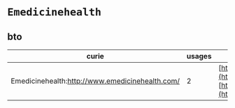 # `Emedicinehealth`

## bto

| curie                                           |   usages | nodes                                                                                                                                                                                                                            |
|-------------------------------------------------|----------|----------------------------------------------------------------------------------------------------------------------------------------------------------------------------------------------------------------------------------|
| Emedicinehealth:http://www.emedicinehealth.com/ |        2 | [http://purl.obolibrary.org/obo/BTO:0005122](https://bioregistry.io/http://purl.obolibrary.org/obo/BTO:0005122), [http://purl.obolibrary.org/obo/BTO:0005123](https://bioregistry.io/http://purl.obolibrary.org/obo/BTO:0005123) |
